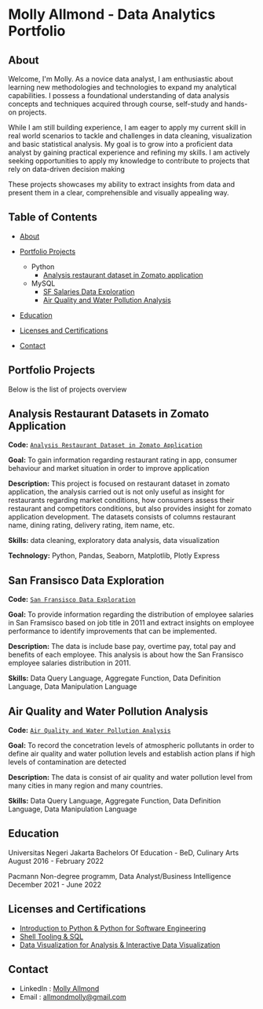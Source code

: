 # Molly Allmond - Data Analytics Portfolio

## About

Welcome, I'm Molly. As a novice data analyst, I am enthusiastic about learning new methodologies and technologies to expand my analytical capabilities. I possess a foundational understanding of data analysis concepts and techniques acquired through course, self-study and hands-on projects.

While I am still building experience, I am eager to apply my current skill in real world scenarios to tackle and challenges in data cleaning, visualization and basic statistical analysis. My goal is to grow into a proficient data analyst by gaining practical experience and refining my skills.
I am actively seeking opportunities to apply my knowledge to contribute to projects that rely on data-driven decision making

These projects showcases my ability to extract insights from data and present them in a clear, comprehensible and visually appealing way.

## Table of Contents
- [About](https://github.com/mondddyyy/Data_Analytics_Portfolio/blob/main/README.md#about)
- [Portfolio Projects](https://github.com/mondddyyy/Data_Analytics_Portfolio/blob/main/README.md#portfolio-projects)
  - Python
    - [Analysis restaurant dataset in Zomato application](https://github.com/mondddyyy/Data_Analytics_Portfolio/blob/main/README.md#analysis-restaurant-datasets-in-zomato-application)
  - MySQL
    - [SF Salaries Data Exploration](https://github.com/mondddyyy/Data_Analytics_Portfolio/blob/main/README.md#san-fransisco-data-exploration)
    - [Air Quality and Water Pollution Analysis](https://github.com/mondddyyy/Data_Analytics_Portfolio/blob/main/README.md#air-quality-and-water-pollution-analysis)


- [Education](https://github.com/mondddyyy/Data_Analytics_Portfolio/blob/main/README.md#education)
- [Licenses and Certifications](https://github.com/mondddyyy/Data_Analytics_Portfolio/blob/main/README.md#licenses-and-certifications)
- [Contact](https://github.com/mondddyyy/Data_Analytics_Portfolio/blob/main/README.md#contact)

## Portfolio Projects
Below is the list of projects overview

## Analysis Restaurant Datasets in Zomato Application
**Code:** [`Analysis Restaurant Dataset in Zomato Application`](https://github.com/mondddyyy/Data_Analytics_Portfolio/blob/main/Zomato%20Dataset.ipynb)

**Goal:** To gain information regarding restaurant rating in app, consumer behaviour and market situation in order to improve application

**Description:** This project is focused on restaurant dataset in zomato application, the analysis carried out is not only useful as insight for restaurants regarding market conditions, how consumers assess their restaurant and competitors conditions, but also provides insight for zomato application development. The datasets consists of columns restaurant name, dining rating, delivery rating, item name, etc.

**Skills:** data cleaning, exploratory data analysis, data visualization

**Technology:** Python, Pandas, Seaborn, Matplotlib, Plotly Express

## San Fransisco Data Exploration
**Code:** [`San Fransisco Data Exploration`](https://github.com/mondddyyy/Data_Analytics_Portfolio/blob/main/Salaries.sql)

**Goal:** To provide information regarding the distribution of employee salaries in San Framsisco based on job title in 2011 and extract insights on employee performance to identify improvements that can be implemented. 

**Description:** The data is include base pay, overtime pay, total pay and benefits of each employee. This analysis is about how the San Fransisco employee salaries distribution in 2011.

**Skills:** Data Query Language, Aggregate Function, Data Definition Language, Data Manipulation Language

## Air Quality and Water Pollution Analysis
**Code:** [`Air Quality and Water Pollution Analysis`](https://github.com/mondddyyy/Data_Analytics_Portfolio/blob/main/Air%20Quality%20and%20Water%20Pollution%20Analysis.sql)

**Goal:** To record the concetration levels of atmospheric pollutants in order to define air quality and water pollution levels and establish action plans if high levels of contamination are detected

**Description:** The data is consist of air quality and water pollution level from many cities in many region and many countries.

**Skills:** Data Query Language, Aggregate Function, Data Definition Language, Data Manipulation Language

## Education
Universitas Negeri Jakarta
Bachelors Of Education - BeD, Culinary Arts
August 2016 - February 2022

Pacmann
Non-degree programm, Data Analyst/Business Intelligence
December 2021 - June 2022

## Licenses and Certifications
- [Introduction to Python & Python for Software Engineering](https://sertifikat.pacmann.ai/zUbFnd6bcS0jEqB)
- [Shell Tooling & SQL](https://sertifikat.pacmann.ai/hy6GH1yoH3L8aLB)
- [Data Visualization for Analysis & Interactive Data Visualization](https://sertifikat.pacmann.ai/nvhQTVv1e6VkT5B)

## Contact
- LinkedIn : [Molly Allmond](https://www.linkedin.com/in/mondyallmond/)
- Email : allmondmolly@gmail.com
